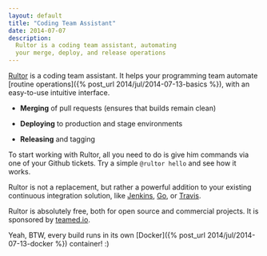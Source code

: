 ```yaml
---
layout: default
title: "Coding Team Assistant"
date: 2014-07-07
description:
  Rultor is a coding team assistant, automating
  your merge, deploy, and release operations
---
```


[Rultor](http://www.rultor.com) is a coding team assistant.
It helps your programming team automate
[routine operations]({% post_url 2014/jul/2014-07-13-basics %}),
with an easy-to-use intuitive interface.

 * **Merging** of pull requests (ensures that builds remain clean)

 * **Deploying** to production and stage environments

 * **Releasing** and tagging

To start working with Rultor, all you need to do
is give him commands via one of your Github tickets.
Try a simple `@rultor hello` and see how it works.

Rultor is not a replacement, but rather a powerful addition
to your existing continuous integration solution, like
[Jenkins](http://jenkins-ci.org/),
[Go](http://www.thoughtworks.com/products/go-continuous-delivery), or
[Travis](http://www.travis-ci.org).

Rultor is absolutely free, both for open source and commercial projects.
It is sponsored by [teamed.io](http://www.teamed.io).

Yeah, BTW, every build runs in its own
[Docker]({% post_url 2014/jul/2014-07-13-docker %})
container! :)
